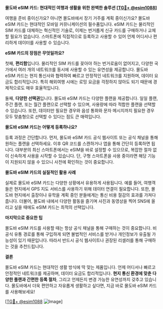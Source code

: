 **몰도바 eSIM 카드: 현대적인 여행과 생활을 위한 완벽한 솔루션 [[TG💪+ @esim1088](https://t.me/s/esim1088)]**

여행을 준비 중이신가요? 아니면 몰도바에서 장기 거주를 계획 중이신가요? 몰도바 eSIM 카드는 현대적인 모바일 커뮤니케이션의 필수품입니다. eSIM 카드는 물리적인 SIM 카드를 대체하는 혁신적인 기술로, 이제는 번거롭게 신규 카드를 구매하거나 교체할 필요가 없습니다. 스마트폰에 직접적으로 등록하고 사용할 수 있어 언제 어디서나 편리하게 데이터를 사용할 수 있습니다.

**eSIM 카드의 장점은 무엇일까요?**

첫째, **편리함**입니다. 물리적인 SIM 카드를 꽂아야 하는 번거로움이 없어지고, 다양한 국가에서 여러 개의 네트워크를 동시에 사용할 수 있는 유연성을 제공합니다. 몰도바 eSIM 카드는 현지 통신사와 협력하여 빠르고 안정적인 네트워크를 지원하며, 데이터 요금도 합리적입니다. 특히 해외여행 시에는 로밍 요금을 걱정하지 않아도 되기 때문에 경제적으로도 매우 효율적입니다.

둘째, **다양한 선택권**입니다. 몰도바 eSIM 카드는 다양한 플랜을 제공합니다. 일일 플랜, 주간 플랜, 또는 월간 플랜으로 선택할 수 있으며, 사용량에 따라 적합한 플랜을 선택할 수 있습니다. 또한, 데이터만 필요한 경우와 음성 통화와 문자 메시지까지 필요한 경우 모두 맞춤형으로 선택할 수 있다는 점도 큰 매력입니다.

**몰도바 eSIM 카드는 어떻게 등록하나요?**

등록 과정은 간단합니다. 먼저, 몰도바 eSIM 카드 공식 웹사이트 또는 공식 채널을 통해 원하는 플랜을 선택하세요. 이후 QR 코드를 스캔하거나 앱을 통해 간단히 등록하면 됩니다. 대부분의 최신 스마트폰에서는 eSIM을 바로 설정할 수 있으므로, 복잡한 절차 없이 신속하게 사용을 시작할 수 있습니다. 단, 구형 스마트폰을 사용 중이라면 해당 기능이 지원되지 않을 수 있으니 사전에 확인하는 것이 중요합니다.

**몰도바 eSIM 카드의 실질적인 활용 사례**

실제로 몰도바 eSIM 카드는 다양한 상황에서 유용하게 사용됩니다. 예를 들어, 여행객들은 현지에서 GPS 지도 서비스를 사용하기 위해 데이터 연결이 필요합니다. 또한, 몰도바 현지에서 출장이나 유학을 계획 중인 분들에게는 통신 비용 절감의 효과를 가져다 줍니다. 더불어, 몰도바 내에서 다양한 활동을 즐기며 사진과 동영상을 찍어 SNS에 올리고 싶을 때에도 eSIM 카드는 최적의 선택입니다.

**마지막으로 중요한 팁**

몰도바 eSIM 카드를 사용할 때는 항상 공식 채널을 통해 구매하는 것이 중요합니다. 비공식 유통 경로를 통해 구입하게 되면 불법적인 서비스를 받거나 개인정보가 유출될 가능성이 있기 때문입니다. 따라서 반드시 공식 웹사이트나 권장된 리셀러를 통해 구매하는 것을 추천드립니다.

**결론**

몰도바 eSIM 카드는 현대적인 생활 방식에 딱 맞는 제품입니다. 언제 어디서나 빠르고 안정적인 네트워크를 제공하며, 데이터 요금도 합리적입니다. **현지 통신 환경에 맞춘 다양한 플랜과 간편한 등록 절차**, 그리고 언제든지 변경 가능한 유연성까지 갖추고 있습니다. 몰도바에서 더욱 편안하고 자유롭게 생활하고 싶다면, 지금 바로 몰도바 eSIM 카드를 사용해보세요! 

[[TG💪+ @esim1088](https://t.me/s/esim1088) ![Image](https://i.postimg.cc/Y0z9fWf4/image.png)]